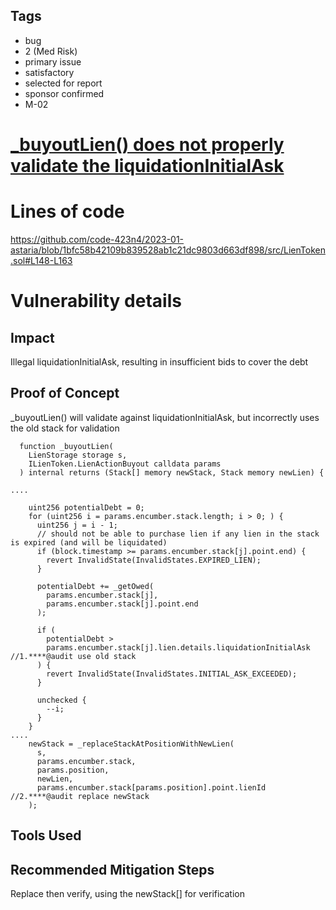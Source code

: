 ## Tags

- bug
- 2 (Med Risk)
- primary issue
- satisfactory
- selected for report
- sponsor confirmed
- M-02

# [_buyoutLien() does not properly validate the liquidationInitialAsk](https://github.com/code-423n4/2023-01-astaria-findings/issues/587) 

# Lines of code

https://github.com/code-423n4/2023-01-astaria/blob/1bfc58b42109b839528ab1c21dc9803d663df898/src/LienToken.sol#L148-L163


# Vulnerability details

## Impact
Illegal liquidationInitialAsk, resulting in insufficient bids to cover the debt
## Proof of Concept

_buyoutLien() will validate against liquidationInitialAsk, but incorrectly uses the old stack for validation

```solidity
  function _buyoutLien(
    LienStorage storage s,
    ILienToken.LienActionBuyout calldata params
  ) internal returns (Stack[] memory newStack, Stack memory newLien) {

....

    uint256 potentialDebt = 0;
    for (uint256 i = params.encumber.stack.length; i > 0; ) {
      uint256 j = i - 1;
      // should not be able to purchase lien if any lien in the stack is expired (and will be liquidated)
      if (block.timestamp >= params.encumber.stack[j].point.end) {
        revert InvalidState(InvalidStates.EXPIRED_LIEN);
      }

      potentialDebt += _getOwed(
        params.encumber.stack[j],
        params.encumber.stack[j].point.end
      );

      if (
        potentialDebt >
        params.encumber.stack[j].lien.details.liquidationInitialAsk   //1.****@audit use old stack
      ) {
        revert InvalidState(InvalidStates.INITIAL_ASK_EXCEEDED);
      }

      unchecked {
        --i;
      }
    }  
....
    newStack = _replaceStackAtPositionWithNewLien(
      s,
      params.encumber.stack,
      params.position,
      newLien,
      params.encumber.stack[params.position].point.lienId    //2.****@audit replace newStack
    );    
```

## Tools Used

## Recommended Mitigation Steps

Replace then verify, using the newStack[] for verification